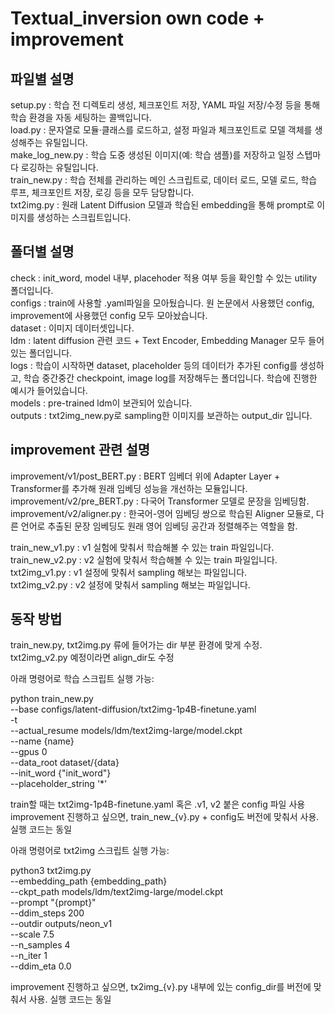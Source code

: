 # Textual_inversion own code + improvement

## 파일별 설명

setup.py : 학습 전 디렉토리 생성, 체크포인트 저장, YAML 파일 저장/수정 등을 통해 학습 환경을 자동 세팅하는 콜백입니다. \
load.py : 문자열로 모듈·클래스를 로드하고, 설정 파일과 체크포인트로 모델 객체를 생성해주는 유틸입니다. \
make_log_new.py : 학습 도중 생성된 이미지(예: 학습 샘플)를 저장하고 일정 스텝마다 로깅하는 유틸입니다. \
train_new.py : 학습 전체를 관리하는 메인 스크립트로, 데이터 로드, 모델 로드, 학습 루프, 체크포인트 저장, 로깅 등을 모두 담당합니다. \
txt2img.py : 원래 Latent Diffusion 모델과 학습된 embedding을 통해 prompt로 이미지를 생성하는 스크립트입니다.  


## 폴더별 설명

check : init_word, model 내부, placehoder 적용 여부 등을 확인할 수 있는 utility 폴더입니다. \
configs : train에 사용할 .yaml파일을 모아뒀습니다. 원 논문에서 사용했던 config, improvement에 사용했던 config 모두 모아놨습니다. \
dataset : 이미지 데이터셋입니다. \
ldm : latent diffusion 관련 코드 + Text Encoder, Embedding Manager 모두 들어있는 폴더입니다. \
logs : 학습이 시작하면 dataset, placeholder 등의 데이터가 추가된 config를 생성하고, 학습 중간중간 checkpoint, image log를 저장해두는 폴더입니다. 학습에 진행한 예시가 들어있습니다. \
models : pre-trained ldm이 보관되어 있습니다. \
outputs : txt2img_new.py로 sampling한 이미지를 보관하는 output_dir 입니다.  


## improvement 관련 설명
improvement/v1/post_BERT.py : BERT 임베더 위에 Adapter Layer + Transformer를 추가해 원래 임베딩 성능을 개선하는 모듈입니다. \
improvement/v2/pre_BERT.py : 다국어 Transformer 모델로 문장을 임베딩함. \
improvement/v2/aligner.py : 한국어-영어 임베딩 쌍으로 학습된 Aligner 모듈로, 다른 언어로 추출된 문장 임베딩도 원래 영어 임베딩 공간과 정렬해주는 역할을 함.   

train_new_v1.py : v1 실험에 맞춰서 학습해볼 수 있는 train 파일입니다. \
train_new_v2.py : v2 실험에 맞춰서 학습해볼 수 있는 train 파일입니다. \
txt2img_v1.py : v1 설정에 맞춰서 sampling 해보는 파일입니다.  \
txt2img_v2.py : v2 설정에 맞춰서 sampling 해보는 파일입니다.   

## 동작 방법
train_new.py, txt2img.py 류에 들어가는 dir 부분 환경에 맞게 수정.  
txt2img_v2.py 예정이라면 align_dir도 수정


아래 명령어로 학습 스크립트 실행 가능: 


python train_new.py \
    --base configs/latent-diffusion/txt2img-1p4B-finetune.yaml \
    -t \
    --actual_resume models/ldm/text2img-large/model.ckpt \
    --name {name} \
    --gpus 0 \
    --data_root dataset/{data} \
    --init_word {"init_word"} \
    --placeholder_string '*' 

train할 때는 txt2img-1p4B-finetune.yaml 혹은 .v1, v2 붙은 config 파일 사용  
improvement 진행하고 싶으면, train_new_{v}.py + config도 버전에 맞춰서 사용. 실행 코드는 동일  


아래 명령어로 txt2img 스크립트 실행 가능: 

python3 txt2img.py \
    --embedding_path {embedding_path} \
    --ckpt_path models/ldm/text2img-large/model.ckpt \
    --prompt "{prompt}" \
    --ddim_steps 200 \
    --outdir outputs/neon_v1 \
    --scale 7.5 \
    --n_samples 4 \
    --n_iter 1 \
    --ddim_eta 0.0

improvement 진행하고 싶으면, tx2img_{v}.py 내부에 있는 config_dir를 버전에 맞춰서 사용. 실행 코드는 동일